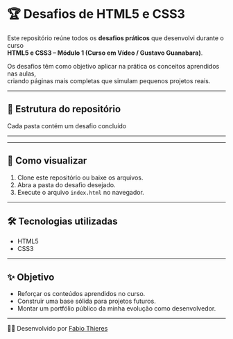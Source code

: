 # 🏆 Desafios de HTML5 e CSS3

Este repositório reúne todos os **desafios práticos** que desenvolvi durante o curso  
**HTML5 e CSS3 – Módulo 1 (Curso em Vídeo / Gustavo Guanabara)**.  

Os desafios têm como objetivo aplicar na prática os conceitos aprendidos nas aulas,  
criando páginas mais completas que simulam pequenos projetos reais.

---

## 📂 Estrutura do repositório
Cada pasta contém um desafio concluído

---


---

## 🚀 Como visualizar
1. Clone este repositório ou baixe os arquivos.  
2. Abra a pasta do desafio desejado.  
3. Execute o arquivo `index.html` no navegador.  

---

## 🛠 Tecnologias utilizadas
- HTML5  
- CSS3  

---

## ✨ Objetivo
- Reforçar os conteúdos aprendidos no curso.  
- Construir uma base sólida para projetos futuros.  
- Montar um portfólio público da minha evolução como desenvolvedor.  

---

👨‍💻 Desenvolvido por [Fabio Thieres](https://www.linkedin.com/in/fabio-thieres-00b320265/)  
